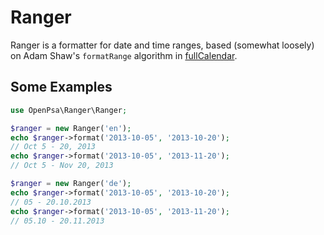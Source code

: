 # Ranger
Ranger is a formatter for date and time ranges, based (somewhat loosely) on Adam Shaw's `formatRange` algorithm in [fullCalendar](https://github.com/fullcalendar/fullcalendar).

## Some Examples

```php
use OpenPsa\Ranger\Ranger;

$ranger = new Ranger('en');
echo $ranger->format('2013-10-05', '2013-10-20');
// Oct 5 - 20, 2013
echo $ranger->format('2013-10-05', '2013-11-20');
// Oct 5 - Nov 20, 2013

$ranger = new Ranger('de');
echo $ranger->format('2013-10-05', '2013-10-20');
// 05 - 20.10.2013
echo $ranger->format('2013-10-05', '2013-11-20');
// 05.10 - 20.11.2013
```
